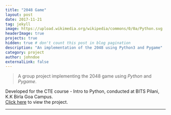 ```yaml
---
title: "2048 Game"
layout: post
date: 2017-11-21
tag: jekyll
image: https://upload.wikimedia.org/wikipedia/commons/0/0a/Python.svg
headerImage: true
projects: true
hidden: true # don't count this post in blog pagination
description: "An implementation of the 2048 using Python3 and Pygame"
category: project
author: johndoe
externalLink: false
---
```


<!-- ![Screenshot](assests/image/2048.jpg) -->

>A group project implementing the 2048 game using *Python* and *Pygame*.  

Developed for the CTE course - Intro to Python, conducted at BITS Pilani, K.K Birla Goa Campus.  
[Click here](https://github.com/KeerthanaSrikanth/Mini-Project-2048) to view the project.

---

<!-- What has inside?

- Gulp
- BrowserSync
- Stylus
- SVG
- Travis
- No JS
- [98/100](https://developers.google.com/speed/pagespeed/insights/?url=http%3A%2F%2Fsergiokopplin.github.io%2Findigo%2F)

---

[Check it out](http://sergiokopplin.github.io/indigo/) here.
If you need some help, just [tell me](http://github.com/sergiokopplin/indigo/issues). -->
